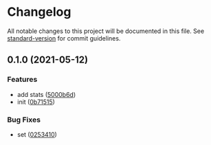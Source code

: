 # Changelog

All notable changes to this project will be documented in this file. See [standard-version](https://github.com/conventional-changelog/standard-version) for commit guidelines.

## 0.1.0 (2021-05-12)


### Features

* add stats ([5000b6d](https://github.com/BlackGlory/fts/commit/5000b6dc9e796c9efce6dd5852a0774c9c4773da))
* init ([0b71515](https://github.com/BlackGlory/fts/commit/0b715158eb02dfd82ac5afad05c04813e36b6ade))


### Bug Fixes

* set ([0253410](https://github.com/BlackGlory/fts/commit/0253410f295a01d9c1149fe498c66bd7585785ec))
